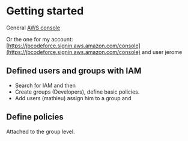 # Getting started

General [AWS console](https://us-west-1.console.aws.amazon.com/)

Or the one for my account: [https://jbcodeforce.signin.aws.amazon.com/console](https://jbcodeforce.signin.aws.amazon.com/console)
and user jerome

## Defined users and groups with IAM

* Search for IAM and then
* Create groups (Developers), define basic policies.
* Add users (mathieu) assign him to a group and 

## Define policies

Attached to the group level.